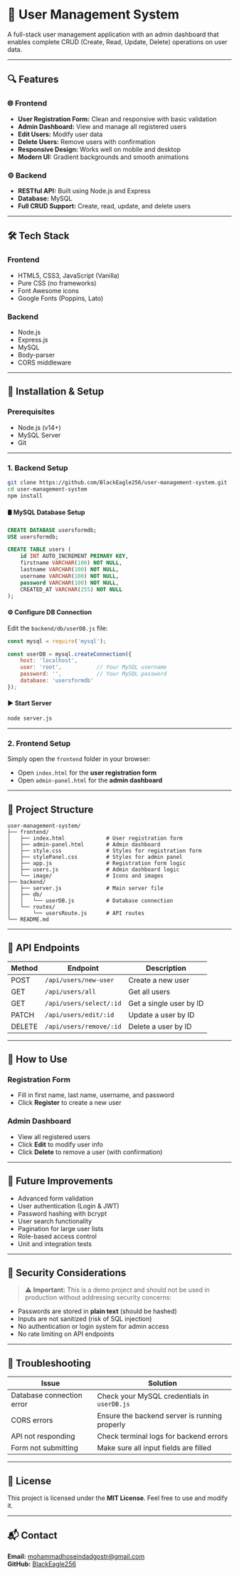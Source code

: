 # 👥 User Management System

A full-stack user management application with an admin dashboard that enables complete CRUD (Create, Read, Update, Delete) operations on user data.

---

## 🔍 Features

### 🌐 Frontend
- **User Registration Form:** Clean and responsive with basic validation
- **Admin Dashboard:** View and manage all registered users
- **Edit Users:** Modify user data
- **Delete Users:** Remove users with confirmation
- **Responsive Design:** Works well on mobile and desktop
- **Modern UI:** Gradient backgrounds and smooth animations

### ⚙️ Backend
- **RESTful API:** Built using Node.js and Express
- **Database:** MySQL
- **Full CRUD Support:** Create, read, update, and delete users

---

## 🛠️ Tech Stack

### Frontend
- HTML5, CSS3, JavaScript (Vanilla)
- Pure CSS (no frameworks)
- Font Awesome icons
- Google Fonts (Poppins, Lato)

### Backend
- Node.js
- Express.js
- MySQL
- Body-parser
- CORS middleware

---

## 🚀 Installation & Setup

### Prerequisites
- Node.js (v14+)
- MySQL Server
- Git

---

### 1. Backend Setup

```bash
git clone https://github.com/BlackEagle256/user-management-system.git
cd user-management-system
npm install
```

#### 🛢️ MySQL Database Setup

```sql
CREATE DATABASE usersformdb;
USE usersformdb;

CREATE TABLE users (
    id INT AUTO_INCREMENT PRIMARY KEY,
    firstname VARCHAR(100) NOT NULL,
    lastname VARCHAR(100) NOT NULL,
    username VARCHAR(100) NOT NULL,
    password VARCHAR(100) NOT NULL,
    CREATED_AT VARCHAR(255) NOT NULL
);
```

#### ⚙️ Configure DB Connection

Edit the `backend/db/userDB.js` file:

```js
const mysql = require('mysql');

const userDB = mysql.createConnection({
    host: 'localhost',
    user: 'root',           // Your MySQL username
    password: '',           // Your MySQL password
    database: 'usersformdb'
});
```

#### ▶️ Start Server

```bash
node server.js
```

---

### 2. Frontend Setup

Simply open the `frontend` folder in your browser:

- Open `index.html` for the **user registration form**
- Open `admin-panel.html` for the **admin dashboard**

---

## 📁 Project Structure

```
user-management-system/
├── frontend/
│   ├── index.html             # User registration form
│   ├── admin-panel.html       # Admin dashboard
│   ├── style.css              # Styles for registration form
│   ├── stylePanel.css         # Styles for admin panel
│   ├── app.js                 # Registration form logic
│   ├── users.js               # Admin dashboard logic
│   └── image/                 # Icons and images
├── backend/
│   ├── server.js              # Main server file
│   ├── db/
│   │   └── userDB.js          # Database connection
│   └── routes/
│       └── usersRoute.js      # API routes
└── README.md
```

---

## 📡 API Endpoints

| Method | Endpoint                  | Description               |
|--------|---------------------------|---------------------------|
| POST   | `/api/users/new-user`     | Create a new user         |
| GET    | `/api/users/all`          | Get all users             |
| GET    | `/api/users/select/:id`   | Get a single user by ID   |
| PATCH  | `/api/users/edit/:id`     | Update a user by ID       |
| DELETE | `/api/users/remove/:id`   | Delete a user by ID       |

---

## 🧪 How to Use

### Registration Form
- Fill in first name, last name, username, and password
- Click **Register** to create a new user

### Admin Dashboard
- View all registered users
- Click **Edit** to modify user info
- Click **Delete** to remove a user (with confirmation)

---

## 🔮 Future Improvements

- Advanced form validation
- User authentication (Login & JWT)
- Password hashing with bcrypt
- User search functionality
- Pagination for large user lists
- Role-based access control
- Unit and integration tests

---

## 🔐 Security Considerations

> ⚠️ **Important:** This is a demo project and should not be used in production without addressing security concerns:

- Passwords are stored in **plain text** (should be hashed)
- Inputs are not sanitized (risk of SQL injection)
- No authentication or login system for admin access
- No rate limiting on API endpoints

---

## 🧩 Troubleshooting

| Issue                        | Solution                                           |
|-----------------------------|----------------------------------------------------|
| Database connection error   | Check your MySQL credentials in `userDB.js`       |
| CORS errors                 | Ensure the backend server is running properly     |
| API not responding          | Check terminal logs for backend errors            |
| Form not submitting         | Make sure all input fields are filled             |

---

## 📄 License

This project is licensed under the **MIT License**. Feel free to use and modify it.

---

## 📬 Contact

**Email:** mohammadhoseindadgostr@gmail.com  
**GitHub:** [BlackEagle256](https://github.com/BlackEagle256)
